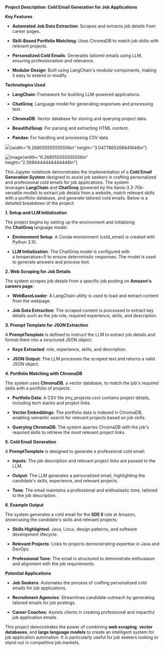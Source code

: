 **Project Description: Cold Email Generation for Job Applications**

**Key Features**

-   **Automated Job Data Extraction**: Scrapes and extracts job details
    from career pages.

-   **Skill-Based Portfolio Matching**: Uses ChromaDB to match job
    skills with relevant projects.

-   **Personalized Cold Emails**: Generates tailored emails using LLM,
    ensuring professionalism and relevance.

-   **Modular Design**: Built using LangChain\'s modular components,
    making it easy to extend or modify.

**Technologies Used**

-   **LangChain**: Framework for building LLM-powered applications.

-   **ChatGroq**: Language model for generating responses and processing
    text.

-   **ChromaDB**: Vector database for storing and querying project data.

-   **BeautifulSoup**: For parsing and extracting HTML content.

-   **Pandas**: For handling and processing CSV data.

![](vertopal_2a03f3fb2d064364bfb149bbf35c60bd/media/image1.png){width="6.268055555555556in"
height="3.0477865266841646in"}

![image](vertopal_2a03f3fb2d064364bfb149bbf35c60bd/media/image2.png){width="6.268055555555556in"
height="2.5694444444444446in"}

This Jupyter notebook demonstrates the implementation of a **Cold Email
Generation System** designed to assist job seekers in crafting
personalized and professional cold emails for job applications. The
system leverages **LangChain** and **ChatGroq** (powered by
the llama-3.3-70b-versatile model) to extract job details from a
website, match relevant skills with a portfolio database, and generate
tailored cold emails. Below is a detailed breakdown of the project:

**1. Setup and LLM Initialization**

The project begins by setting up the environment and initializing
the **ChatGroq** language model:

-   **Environment Setup**: A Conda environment (cold_email) is created
    with Python 3.10.

-   **LLM Initialization**: The ChatGroq model is configured with
    a temperature=0 to ensure deterministic responses. The model is used
    to generate answers and process text.

**2. Web Scraping for Job Details**

The system scrapes job details from a specific job posting
on **Amazon\'s careers page**:

-   **WebBaseLoader**: A LangChain utility is used to load and extract
    content from the webpage.

-   **Job Data Extraction**: The scraped content is processed to extract
    key details such as the job role, required experience, skills, and
    description.

**3. Prompt Template for JSON Extraction**

A **PromptTemplate** is defined to instruct the LLM to extract job
details and format them into a structured JSON object:

-   **Keys Extracted**: role, experience, skills, and description.

-   **JSON Output**: The LLM processes the scraped text and returns a
    valid JSON object.

**4. Portfolio Matching with ChromaDB**

The system uses **ChromaDB**, a vector database, to match the job\'s
required skills with a portfolio of projects:

-   **Portfolio Data**: A CSV file (my_projects.csv) contains project
    details, including tech stacks and project links.

-   **Vector Embeddings**: The portfolio data is indexed in ChromaDB,
    enabling semantic search for relevant projects based on job skills.

-   **Querying ChromaDB**: The system queries ChromaDB with the job\'s
    required skills to retrieve the most relevant project links.

**5. Cold Email Generation**

A **PromptTemplate** is designed to generate a professional cold email:

-   **Inputs**: The job description and relevant project links are
    passed to the LLM.

-   **Output**: The LLM generates a personalized email, highlighting the
    candidate\'s skills, experience, and relevant projects.

-   **Tone**: The email maintains a professional and enthusiastic tone,
    tailored to the job description.

**6. Example Output**

The system generates a cold email for the **SDE II** role at Amazon,
showcasing the candidate\'s skills and relevant projects:

-   **Skills Highlighted**: Java, Linux, design patterns, and software
    development lifecycle.

-   **Relevant Projects**: Links to projects demonstrating expertise in
    Java and DevOps.

-   **Professional Tone**: The email is structured to demonstrate
    enthusiasm and alignment with the job requirements.

**Potential Applications**

-   **Job Seekers**: Automates the process of crafting personalized cold
    emails for job applications.

-   **Recruitment Agencies**: Streamlines candidate outreach by
    generating tailored emails for job postings.

-   **Career Coaches**: Assists clients in creating professional and
    impactful job application emails.

This project demonstrates the power of combining **web
scraping**, **vector databases**, and **large language models** to
create an intelligent system for job application automation. It is
particularly useful for job seekers looking to stand out in competitive
job markets.
